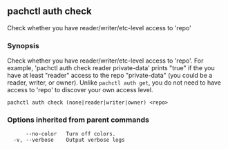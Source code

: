 ## pachctl auth check

Check whether you have reader/writer/etc-level access to 'repo'

### Synopsis


Check whether you have reader/writer/etc-level access to 'repo'. For example, 'pachctl auth check reader private-data' prints "true" if the you have at least "reader" access to the repo "private-data" (you could be a reader, writer, or owner). Unlike `pachctl auth get`, you do not need to have access to 'repo' to discover your own access level.

```
pachctl auth check (none|reader|writer|owner) <repo>
```

### Options inherited from parent commands

```
      --no-color   Turn off colors.
  -v, --verbose    Output verbose logs
```

